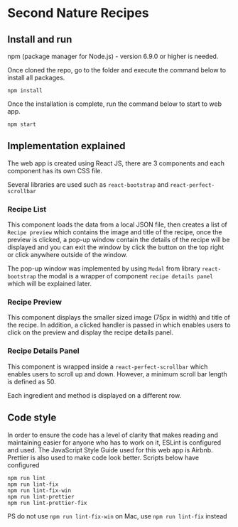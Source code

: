 # Second Nature Recipes

## Install and run

npm (package manager for Node.js) - version 6.9.0 or higher is needed.

Once cloned the repo, go to the folder and execute the command below to install all packages.

```
npm install
```

Once the installation is complete, run the command below to start to web app.

```
npm start
```

## Implementation explained

The web app is created using React JS, there are 3 components and each component has its own CSS file. 

Several libraries are used such as `react-bootstrap` and `react-perfect-scrollbar`

### Recipe List

This component loads the data from a local JSON file, then creates a list of `Recipe preview` which contains the image and title of the recipe, once the preview is clicked, a pop-up window contain the details of the recipe will be displayed and you can exit the window by click the button on the top right or click anywhere outside of the window.

The pop-up window was implemented by using `Modal` from library `react-bootstrap`  the modal is a wrapper of component `recipe details panel` which will be explained later.

### Recipe Preview

This component displays the smaller sized image (75px in width) and title of the recipe. In addition, a clicked handler is passed in which enables users to click on the preview and display the recipe details panel.

### Recipe Details Panel

This component is wrapped inside a `react-perfect-scrollbar` which enables users to scroll up and down. However, a minimum scroll bar length is defined as 50.

Each ingredient and method is displayed on a different row.

## Code style

In order to ensure the code has a level of clarity that makes reading and maintaining easier for anyone who has to work on it, ESLint is configured and used. The JavaScript Style Guide used for this web app is Airbnb. Prettier is also used to make code look better. Scripts below have configured 

```
npm run lint
npm run lint-fix
npm run lint-fix-win
npm run lint-prettier
npm run lint-prettier-fix
```

PS do not use `npm run lint-fix-win` on Mac, use `npm run lint-fix` instead
